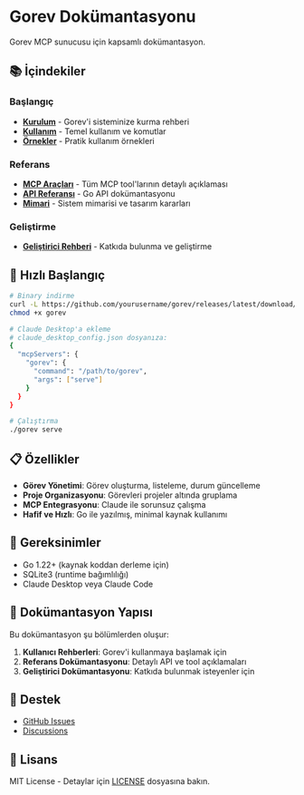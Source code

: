# Gorev Dokümantasyonu

Gorev MCP sunucusu için kapsamlı dokümantasyon.

## 📚 İçindekiler

### Başlangıç
- **[Kurulum](kurulum.md)** - Gorev'i sisteminize kurma rehberi
- **[Kullanım](kullanim.md)** - Temel kullanım ve komutlar
- **[Örnekler](ornekler.md)** - Pratik kullanım örnekleri

### Referans
- **[MCP Araçları](mcp-araclari.md)** - Tüm MCP tool'larının detaylı açıklaması
- **[API Referansı](api-referans.md)** - Go API dokümantasyonu
- **[Mimari](mimari.md)** - Sistem mimarisi ve tasarım kararları

### Geliştirme
- **[Geliştirici Rehberi](gelistirme.md)** - Katkıda bulunma ve geliştirme

## 🚀 Hızlı Başlangıç

```bash
# Binary indirme
curl -L https://github.com/yourusername/gorev/releases/latest/download/gorev-linux-amd64 -o gorev
chmod +x gorev

# Claude Desktop'a ekleme
# claude_desktop_config.json dosyanıza:
{
  "mcpServers": {
    "gorev": {
      "command": "/path/to/gorev",
      "args": ["serve"]
    }
  }
}

# Çalıştırma
./gorev serve
```

## 📋 Özellikler

- **Görev Yönetimi**: Görev oluşturma, listeleme, durum güncelleme
- **Proje Organizasyonu**: Görevleri projeler altında gruplama
- **MCP Entegrasyonu**: Claude ile sorunsuz çalışma
- **Hafif ve Hızlı**: Go ile yazılmış, minimal kaynak kullanımı

## 🔧 Gereksinimler

- Go 1.22+ (kaynak koddan derleme için)
- SQLite3 (runtime bağımlılığı)
- Claude Desktop veya Claude Code

## 📖 Dokümantasyon Yapısı

Bu dokümantasyon şu bölümlerden oluşur:

1. **Kullanıcı Rehberleri**: Gorev'i kullanmaya başlamak için
2. **Referans Dokümantasyonu**: Detaylı API ve tool açıklamaları
3. **Geliştirici Dokümantasyonu**: Katkıda bulunmak isteyenler için

## 💬 Destek

- [GitHub Issues](https://github.com/yourusername/gorev/issues)
- [Discussions](https://github.com/yourusername/gorev/discussions)

## 📄 Lisans

MIT License - Detaylar için [LICENSE](../LICENSE) dosyasına bakın.